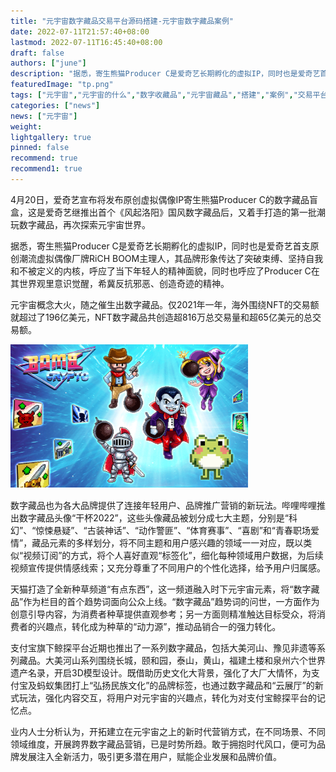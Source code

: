 ```yaml
---
title: "元宇宙数字藏品交易平台源码搭建-元宇宙数字藏品案例"
date: 2022-07-11T21:57:40+08:00
lastmod: 2022-07-11T16:45:40+08:00
draft: false
authors: ["june"]
description: "据悉，寄生熊猫Producer C是爱奇艺长期孵化的虚拟IP，同时也是爱奇艺首支原创潮流虚拟偶像厂牌RiCH BOOM主理人，其品牌形象传达了突破束缚、坚持自我和不被定义的内核，呼应了当下年轻人的精神面貌，同时也呼应了Producer C在其世界观里意识觉醒，希冀反抗邪恶、创造奇迹的精神。"
featuredImage: "tp.png"
tags: ["元宇宙","元宇宙的什么","数字收藏品","元宇宙藏品","搭建","案例","交易平台"]
categories: ["news"]
news: ["元宇宙"]
weight: 
lightgallery: true
pinned: false
recommend: true
recommend1: true
---
```


4月20日，爱奇艺宣布将发布原创虚拟偶像IP寄生熊猫Producer C的数字藏品盲盒，这是爱奇艺继推出首个《风起洛阳》国风数字藏品后，又着手打造的第一批潮玩数字藏品，再次探索元宇宙世界。

据悉，寄生熊猫Producer C是爱奇艺长期孵化的虚拟IP，同时也是爱奇艺首支原创潮流虚拟偶像厂牌RiCH BOOM主理人，其品牌形象传达了突破束缚、坚持自我和不被定义的内核，呼应了当下年轻人的精神面貌，同时也呼应了Producer C在其世界观里意识觉醒，希冀反抗邪恶、创造奇迹的精神。

元宇宙概念大火，随之催生出数字藏品。仅2021年一年，海外围绕NFT的交易额就超过了196亿美元，NFT数字藏品共创造超816万总交易量和超65亿美元的总交易额。



![元宇宙](tp.png)



数字藏品也为各大品牌提供了连接年轻用户、品牌推广营销的新玩法。哔哩哔哩推出数字藏品头像“干杯2022”，这些头像藏品被划分成七大主题，分别是“科幻”、“惊悚悬疑”、“古装神话”、“动作警匪”、“体育赛事”、“喜剧”和“青春职场爱情”，藏品元素的多样划分，将不同主题和用户感兴趣的领域一一对应，既以类似“视频订阅”的方式，将个人喜好直观“标签化”，细化每种领域用户数据，为后续视频宣传提供情感线索；又充分尊重了不同用户的个性化选择，给予用户归属感。

天猫打造了全新种草频道“有点东西”，这一频道融入时下元宇宙元素，将“数字藏品”作为栏目的首个趋势词面向公众上线。“数字藏品”趋势词的问世，一方面作为创意引导内容，为消费者种草提供直观参考；另一方面则精准触达目标受众，将消费者的兴趣点，转化成为种草的“动力源”，推动品销合一的强力转化。

支付宝旗下鲸探平台近期也推出了一系列数字藏品，包括大美河山、豫见非遗等系列藏品。大美河山系列围绕长城，颐和园，泰山，黄山，福建土楼和泉州六个世界遗产名录，开启3D模型设计。既借助历史文化大背景，强化了大厂大情怀，为支付宝及蚂蚁集团打上“弘扬民族文化”的品牌标签，也通过数字藏品和“云展厅”的新式玩法，强化内容交互，将用户对元宇宙的兴趣点，转化为对支付宝鲸探平台的记忆点。

业内人士分析认为，开拓建立在元宇宙之上的新时代营销方式，在不同场景、不同领域维度，开展跨界数字藏品营销，已是时势所趋。敢于拥抱时代风口，便可为品牌发展注入全新活力，吸引更多潜在用户，赋能企业发展和品牌价值。